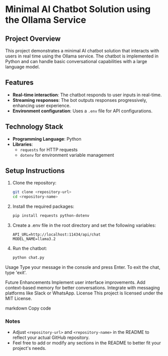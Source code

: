 # Minimal AI Chatbot Solution using the Ollama Service

## Project Overview
This project demonstrates a minimal AI chatbot solution that interacts with users in real time using the Ollama service. The chatbot is implemented in Python and can handle basic conversational capabilities with a large language model.

## Features
- **Real-time interaction**: The chatbot responds to user inputs in real-time.
- **Streaming responses**: The bot outputs responses progressively, enhancing user experience.
- **Environment configuration**: Uses a `.env` file for API configurations.

## Technology Stack
- **Programming Language**: Python
- **Libraries**: 
  - `requests` for HTTP requests
  - `dotenv` for environment variable management

## Setup Instructions
1. Clone the repository:
   ```bash
   git clone <repository-url>
   cd <repository-name>
2. Install the required packages:
    ``` bash
    pip install requests python-dotenv

3. Create a .env file in the root directory and set the following variables:

    ```plaintext
    API_URL=http://localhost:11434/api/chat
    MODEL_NAME=llama3.2

4. Run the chatbot:

    ```bash
    python chat.py

Usage
Type your message in the console and press Enter. To exit the chat, type 'exit'.

Future Enhancements
Implement user interface improvements.
Add context-based memory for better conversations.
Integrate with messaging platforms like Slack or WhatsApp.
License
This project is licensed under the MIT License.

markdown
Copy code

### Notes
- Adjust `<repository-url>` and `<repository-name>` in the README to reflect your actual GitHub repository.
- Feel free to add or modify any sections in the README to better fit your project's needs.





